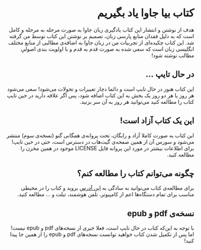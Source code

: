 <h1 dir="rtl">
کتاب بیا جاوا یاد بگیریم
</h1>
<p dir="rtl">
هدف از نوشتن و انتشار این کتاب یادگیری زبان جاوا به صورت مرحله به مرحله و کامل است که به دلیل فقدان منابع پارسی زبان، تصمیم بر نوشتن این کتاب توسط من گرفته شد.
این کتاب چکیده‌ای از تجربیات من در زبان جاوا به اضافه‌ی مطالبی از منابع مختلف انگلیسی زبان است که سعی شده به صورت قدم به قدم و با اولویت بندی اصولیِ مطالب نوشته شود!
</p>
<h2 dir="rtl">
در حال تایپ ...
</h2>
<p dir="rtl">
این کتاب هنوز در حال تایپ است و دائما دچار تغییرات و تحولات می‌شود! سعی می‌شود هر روز یا هر دو روز یک بخش به این کتاب اضافه شود، پس اگر علاقه دارید در حین تایپ کتاب را مطالعه کنید می‌توانید هر روز به آن سر بزنید.
</p>

<h2 dir="rtl">
این یک کتاب آزاد است!
</h2>
<p dir="rtl">
این کتاب به صورت کاملا آزاد و رایگان، تحت پروانه‌ی همگانی گنو (نسخه‌ی سوم) منتشر می‌شود و سورس آن از همین صفحه‌ی گیت‌هاب در دسترس است، حتی در حین تایپ! 
برای اطلاعات بیشتر در مورد این پروانه فایل LICENSE موجود در همین مخزن را مطالعه کنید.
</p>
<h2 dir="rtl">
چگونه می‌توانم کتاب را مطالعه کنم؟
</h2>
<p dir="rtl">
برای مطالعه‌ی کتاب می‌توانید به سادگی به <a href="https://mehranzolghadr666.github.io/Jbook/">این آدرس</a> بروید و کتاب را در محیطی مناسب برای تمام دستگاه‌ها اعم از کامپیوتر، تلفن هوشمند، تبلت و ... مطالعه کنید.
</p>

<h2 dir="rtl">
نسخه‌ی pdf و epub
</h2>
<p dir="rtl">
با توجه به این‌که کتاب در حال تایپ است، فعلا خبری از نسخه‌های pdf و epub نیست! اما پس از تکمیل شدن کتاب خواهید توانست نسخه‌های pdf و epub را از همین جا پیدا کنید!
</p>